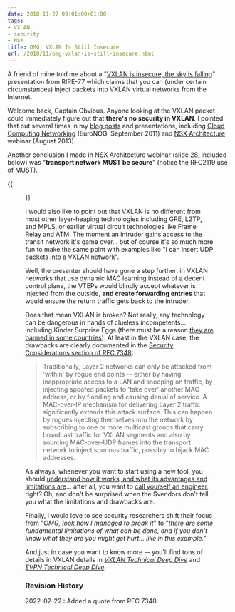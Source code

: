 ```yaml
---
date: 2018-11-27 09:01:00+01:00
tags:
- VXLAN
- security
- NSX
title: OMG, VXLAN Is Still Insecure
url: /2018/11/omg-vxlan-is-still-insecure.html
---
```

A friend of mine told me about a "[VXLAN is insecure, the sky is falling](https://ripe77.ripe.net/presentations/32-vxlan-ripe77.pdf)" presentation from RIPE-77 which claims that you can (under certain circumstances) inject packets into VXLAN virtual networks from the Internet.

Welcome back, Captain Obvious. Anyone looking at the VXLAN packet could immediately figure out that **there's no security in VXLAN**. I pointed that out several times in my [blog posts](/2015/04/omg-vxlan-encapsulation-has-no-security.html) and presentations, including [Cloud Computing Networking](https://my.ipspace.net/bin/get/CloudNet/Cloud%20Computing%20Networking%20(EuroNOG).pdf) (EuroNOG, September 2011) and [NSX Architecture](https://my.ipspace.net/bin/list?id=NSXArch) webinar (August 2013).
<!--more-->
Another conclusion I made in NSX Architecture webinar (slide 28, included below) was "**transport network MUST be secure**" (notice the RFC2119 use of MUST).

{{<figure src="/2018/11/s1600-VXLAN+Security.jpg">}}

I would also like to point out that VXLAN is no different from most other layer-heaping technologies including GRE, L2TP, and MPLS, or earlier virtual circuit technologies like Frame Relay and ATM. The moment an intruder gains access to the transit network it's game over... but of course it's so much more fun to make the same point with examples like "I can insert UDP packets into a VXLAN network".

Well, the presenter should have gone a step further: in VXLAN networks that use dynamic MAC learning instead of a decent control plane, the VTEPs would blindly accept whatever is injected from the outside, **and create forwarding entries** that would ensure the return traffic gets back to the intruder.

Does that mean VXLAN is broken? Not really, any technology can be dangerous in hands of clueless incompetents... including Kinder Surprise Eggs (there must be a reason [they are banned in some countries](https://en.wikipedia.org/wiki/Kinder_Surprise#United_States)). At least in the VXLAN case, the drawbacks are clearly documented in the [Security Considerations section of RFC 7348](https://datatracker.ietf.org/doc/html/rfc7348#section-7):

> Traditionally, Layer 2 networks can only be attacked from 'within' by rogue end points -- either by having inappropriate access to a LAN and snooping on traffic, by injecting spoofed packets to 'take over' another MAC address, or by flooding and causing denial of service. A MAC-over-IP mechanism for delivering Layer 2 traffic significantly extends this attack surface. This can happen by rogues injecting themselves into the network by subscribing to one or more multicast groups that carry broadcast traffic for VXLAN segments and also by sourcing MAC-over-UDP frames into the transport network to inject spurious traffic, possibly to hijack MAC addresses.

As always, whenever you want to start using a new tool, you should [understand how it works, and what its advantages and limitations are](https://my.ipspace.net/bin/list?id=NetAutSol&module=1#M1S4A)... after all, you want to [call yourself an engineer](/2018/01/how-to-become-better-networking-engineer.html), right? Oh, and don't be surprised when the \$vendors don't tell you what the limitations and drawbacks are.

Finally, I would love to see security researchers shift their focus from "*OMG, look how I managed to break it*" to "*there are some fundamental limitations of what can be done, and if you don't know what they are you might get hurt... like in this example."*

And just in case you want to know more -- you'll find tons of details in VXLAN details in _[VXLAN Technical Deep Dive](https://www.ipspace.net/VXLAN_Technical_Deep_Dive)_ and _[EVPN Technical Deep Dive](https://www.ipspace.net/EVPN_Technical_Deep_Dive)_.

### Revision History

2022-02-22
: Added a quote from RFC 7348
